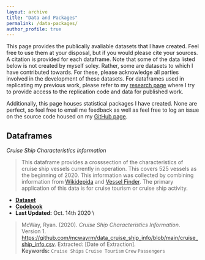 ```yaml
---
layout: archive
title: "Data and Packages"
permalink: /data-packages/
author_profile: true
---
```

This page provides the publically avaliable datasets that I have created. Feel free to use them at your disposal, but if you would please cite your sources. A citation is provided for each dataframe. Note that some of the data listed below is not created by myself soley. Rather, some are datasets to which I have contributed towards. For these, please acknowledge all parties involved in the development of these datasets. For dataframes used in replicating my previous work, please refer to my [research page](/research/) where I try to provide access to the replication code and data for published work.

Additionally, this page houses statistical packages I have created. None are perfect, so feel free to email me feedback as well as feel free to log an issue on the source code housed on my [GitHub page](https://github.com/mcwayrm).

<!--Include Title, Data updated, Version, Quick description, link to sources to create dataframe, link to access dataframe, Codebook or Metadata as neccessary, suggested citation -->

<!-- Should work to link the data to https://datadryad.org/stash so that I can get citations on the data -->

Dataframes
------

*Cruise Ship Characteristics Information*

  > This dataframe provides a crosssection of the characteristics of cruise ship vessels currently in operation. This covers 525 vessels as the beginning of 2020. This information was collected by combining information from [Wikidepida](https://en.wikipedia.org/wiki/List_of_cruise_ships) and [Vessel Finder](https://www.vesselfinder.com/vessels). The primary application of this data is for cruise tourism or cruise ship activity.
  * **[Dataset](https://github.com/mcwayrm/data_cruise_ship_info/blob/main/cruise_ship_info.csv)**
  * **[Codebook](https://github.com/mcwayrm/data_cruise_ship_info/blob/main/cruise_ship_info_metadata.pdf)** 
  * **Last Updated:** Oct. 14th 2020 \
  > McWay, Ryan. (2020). *Cruise Ship Characteristics Information*. Version 1. https://github.com/mcwayrm/data_cruise_ship_info/blob/main/cruise_ship_info.csv. Extracted: [Date of Extraction]. \
  > **Keywords:** `Cruise Ships` `Cruise Tourism` `Crew` `Passengers`

<!--
*Cruise Ships Activity at Port*

  > This dataframe estimates cruise ship activity by matching cruise ship GPS locations to port city geocodes within a 15 KM radius. The panel covers XX ports in XX countries globally from 2009 - 2019. Port Geocodes are a combination of ... three main sources... geocoded through [Google Geocoding API](https://developers.google.com/maps/documentation/geocoding/overview). Cruise ship GPS acitvity was estimated through [Sail WX's](https://www.sailwx.info/shiptrack/) metadata.
  * **[Dataset]()**
  * **[Codebook]()** 
  * **Last Updated:** \
  > McWay, Ryan. (2020). *Cruise Ship Activity at Port*. Version 1. [URL]. Extracted: [Date of Extraction]. \
  > **Keywords:** `Ports` `Cruise Ships` `Global` `AIS`
-->

 
<!--
*Forca a Comunidade e Crincas (FCC)*
 
  > This is the publically avaliable dataset for the "Strengthing Communities and Children" (FCC) dataset conducted by [Dean Yang](https://sites.lsa.umich.edu/deanyang/) and his team starting in 2016 to present. As a member of his team, starting in 2020, I helped develop parts of this publically avaliable dataset. It monitors an RCT of HIV testing and various humanitrian aid related programs in Mozambique following the evaluation of the U.S.'s [PEPFAR](https://www.hiv.gov/federal-response/pepfar-global-aids/pepfar) program to address HIV/AIDS in Sub-Saharran Africa. Additionally, it measures the impacts of Cyclone Idai and Covid-19's impact on affected study areas.
  * **[Dataset](fordschool.umich.edu/mozambique-research)**
  * **[Codebook]()** 
  * **Last Updated:** \
  >  \
  > **Keywords:** `FCC` `HIV/AIDS` `Cyclone Idai` `Covid-19` `Mozambique`
  -->

<!--
Statistical Packages
------
-->

<!-- 
*leebounds2*
  > Stata package for lee bounds
  * **[Documentation]**
  * **[Slides]**
  * **[Source Code]**
  * **Last Updated:** 

**Keywords:** `Lee Bounds` `Continous Variable` `STATA`

*boundbutunbroken*
  > R package for lee bounds, manski bounds, oster bounds 
  * **[Documentation]**
  * **[Slides]**
  * **[Source Code]**
  * **Last Updated:** 
  
**Keywords:** `Lee Bounds` `Manski Bounds` `Oster Bounds` `R`
-->
 
